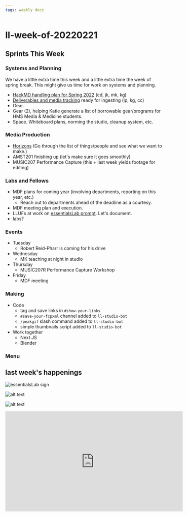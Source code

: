 ```yaml
---
tags: weekly docs
---
```


# ll-week-of-20220221

## Sprints This Week

### Systems and Planning

We have a little extra time this week and a little extra time the week of spring break. This might give us time for work on systems and planning.
* [HackMD handling plan for Spring 2022](/SF2ew1_3QQ2bTFhSO0GFGQ) (cd, jk, mk, kg)
* [Deliverables and media tracking](https://hackmd.io/of1_XQW4SFGD3X5HweSKfw?edit) ready for ingesting (lp, kg, cc)
* Gear.
* Gear (2), helping Katie generate a list of borrowable gear/programs for HMS Media & Medicine students.
* Space. Whiteboard plans, norming the studio, cleanup system, etc.

### Media Production

* [Horizons](https://hackmd.io/@ll-21-22/r1eVukX15/%2FfAUejH1kTsmhGYHzhp2kNg) (Go through the list of things/people and see what we want to make.)
* AMST201 finishing up (let's make sure it goes smoothly)
* MUSIC207 Performance Capture (this + last week yields footage for editing)

### Labs and Fellows
* MDF plans for coming year (involving departments, reporting on this year, etc.)
    * Reach out to departments ahead of the deadline as a courtesy.
* MDF meeting plan and execution.
* LLUFs at work on [essentialsLab prompt](/SUysK0EBRxSPY-RzPocIqQ). Let's document.
* labs?


### Events
- Tuesday
    - Robert Reid-Pharr is coming for his drive
- Wednesday
    - MK teaching at night in studio
- Thursday
    - MUSIC207R Performance Capture Workshop
- Friday
    - MDF meeting
    
### Making
* Code
    * tag and save links in `#show-your-links`
    * `#save-your-fcpxml` channel added to `ll-studio-bot`
    * `/peakgif` slash command added to `ll-studio-bot`
    * simple thumbnails script added to `ll-studio-bot`
* Work together
    * Next JS
    * Blender


### Menu








## last week's happenings

![essentialsLab sign](https://files.slack.com/files-pri/T0HTW3H0V-F033G0UACLF/essentials-lab-on-white.jpg?pub_secret=819356110b)

![alt text](https://files.slack.com/files-pri/T0HTW3H0V-F033BN2NE07/vogue-02_540.gif?pub_secret=0d2dbb9a8b)

![alt text](https://files.slack.com/files-pri/T0HTW3H0V-F033WPWLU74/jessi-gift-shop.jpg?pub_secret=9a4f8b20b9)

<iframe width="560" height="315" src="https://www.youtube.com/embed/oU6WAHDaJFc" title="YouTube video player" frameborder="0" allow="accelerometer; autoplay; clipboard-write; encrypted-media; gyroscope; picture-in-picture" allowfullscreen></iframe>

